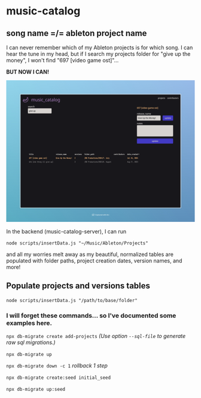 # music-catalog
## song name =/= ableton project name
I can never remember which of my Ableton projects is for which song. I can hear the tune in my head, but if I search my projects folder for "give up the money", I won't find "697 [video game ost]"...

**BUT NOW I CAN!**

![give up the money example](frontend/public/example.png)

In the backend (music-catalog-server), I can run
```
node scripts/insertData.js "~/Music/Ableton/Projects"
```
and all my worries melt away as my beautiful, normalized tables are populated with folder paths, project creation dates, version names, and more!

## Populate projects and versions tables
```
node scripts/insertData.js "/path/to/base/folder"
```

### I will forget these commands... so I've documented some examples here.

`npx db-migrate create add-projects`
_(Use option `--sql-file` to generate raw sql migrations.)_

`npx db-migrate up`

`npx db-migrate down -c 1`
_rollback 1 step_

`npx db-migrate create:seed initial_seed`

`npx db-migrate up:seed`